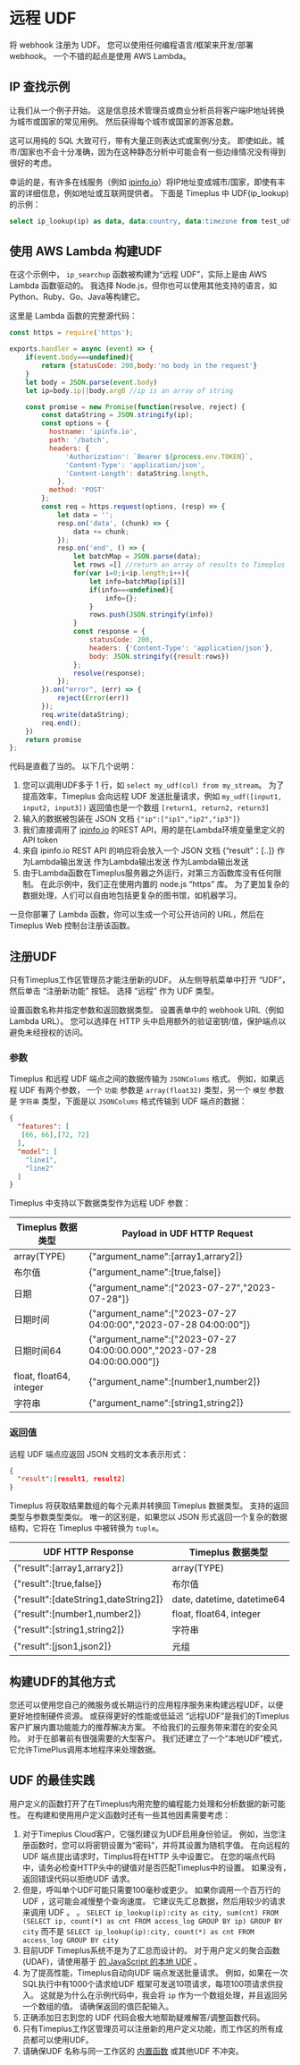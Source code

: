 # 远程 UDF

将 webhook 注册为 UDF。 您可以使用任何编程语言/框架来开发/部署 webhook。 一个不错的起点是使用 AWS Lambda。

## IP 查找示例

让我们从一个例子开始。 这是信息技术管理员或商业分析员将客户端IP地址转换为城市或国家的常见用例。 然后获得每个城市或国家的游客总数。

这可以用纯的 SQL 大致可行，带有大量正则表达式或案例/分支。 即使如此，城市/国家也不会十分准确，因为在这种静态分析中可能会有一些边缘情况没有得到很好的考虑。

幸运的是，有许多在线服务（例如 [ipinfo.io](https://ipinfo.io)）将IP地址变成城市/国家，即使有丰富的详细信息，例如地址或互联网提供者。 下面是 Timeplus 中 UDF(ip_lookup) 的示例：

```sql
select ip_lookup(ip) as data, data:country, data:timezone from test_udf
```

## 使用 AWS Lambda 构建UDF

在这个示例中， `ip_searchup` 函数被构建为“远程 UDF”，实际上是由 AWS Lambda 函数驱动的。 我选择 Node.js，但你也可以使用其他支持的语言，如Python、Ruby、Go、Java等构建它。

这里是 Lambda 函数的完整源代码：

```javascript
const https = require('https');

exports.handler = async (event) => {
    if(event.body===undefined){
        return {statusCode: 200,body:'no body in the request'}
    }
    let body = JSON.parse(event.body)
    let ip=body.ip||body.arg0 //ip is an array of string

    const promise = new Promise(function(resolve, reject) {
        const dataString = JSON.stringify(ip);
        const options = {
          hostname: 'ipinfo.io',
          path: '/batch',
          headers: {
              'Authorization': `Bearer ${process.env.TOKEN}`,
              'Content-Type': 'application/json',
              'Content-Length': dataString.length,
            },
          method: 'POST'
        };
        const req = https.request(options, (resp) => {
            let data = '';
            resp.on('data', (chunk) => {
                data += chunk;
            });
            resp.on('end', () => {
                let batchMap = JSON.parse(data);
                let rows =[] //return an array of results to Timeplus
                for(var i=0;i<ip.length;i++){
                    let info=batchMap[ip[i]]
                    if(info===undefined){
                        info={};
                    }
                    rows.push(JSON.stringify(info))
                }
                const response = {
                    statusCode: 200,
                    headers: {'Content-Type': 'application/json'},
                    body: JSON.stringify({result:rows})
                };
                resolve(response);
            });
        }).on("error", (err) => {
            reject(Error(err))
        });
        req.write(dataString);
        req.end();
    })
    return promise
};
```

代码是直截了当的。 以下几个说明：

1. 您可以调用UDF多于 1 行，如 `select my_udf(col) from my_stream`。 为了提高效率，Timeplus 会向远程 UDF 发送批量请求，例如 `my_udf([input1, input2, input3])` 返回值也是一个数组 `[return1, return2, return3]`
2. 输入的数据被包装在 JSON 文档 `{"ip":["ip1","ip2","ip3"]}`
3. 我们直接调用了 [ipinfo.io](https://ipinfo.io) 的REST API，用的是在Lambda环境变量里定义的API token
4. 来自 ipinfo.io REST API 的响应将会放入一个 JSON 文档 {“result”：[..]} 作为Lambda输出发送 作为Lambda输出发送 作为Lambda输出发送
5. 由于Lambda函数在Timeplus服务器之外运行，对第三方函数库没有任何限制。 在此示例中，我们正在使用内置的 node.js “https” 库。 为了更加复杂的数据处理，人们可以自由地包括更复杂的图书馆，如机器学习。

一旦你部署了 Lambda 函数，你可以生成一个可公开访问的 URL，然后在 Timeplus Web 控制台注册该函数。

## 注册UDF

只有Timeplus工作区管理员才能注册新的UDF。 从左侧导航菜单中打开 “UDF”，然后单击 “注册新功能” 按钮。 选择 “远程” 作为 UDF 类型。

设置函数名称并指定参数和返回数据类型。 设置表单中的 webhook URL（例如 Lambda URL）。 您可以选择在 HTTP 头中启用额外的验证密钥/值，保护端点以避免未经授权的访问。

### 参数

Timeplus 和远程 UDF 端点之间的数据传输为 `JSONColums` 格式。 例如，如果远程 UDF 有两个参数， 一个 `功能` 参数是 `array(float32)` 类型，另一个 `模型` 参数是 `字符串` 类型，下面是以 `JSONColums` 格式传输到 UDF 端点的数据：

```json
{
  "features": [
   [66, 66],[72, 72]
  ],
  "model": [
    "line1",
    "line2"
  ]
}
```

Timeplus 中支持以下数据类型作为远程 UDF 参数：

| Timeplus 数据类型           | Payload in UDF HTTP Request                                              |
| ----------------------- | ------------------------------------------------------------------------ |
| array(TYPE)             | {"argument_name":[array1,arrary2]}                                       |
| 布尔值                     | {"argument_name":[true,false]}                                           |
| 日期                      | {"argument_name":["2023-07-27","2023-07-28"]}                            |
| 日期时间                    | {"argument_name":["2023-07-27 04:00:00","2023-07-28  04:00:00"]}         |
| 日期时间64                  | {"argument_name":["2023-07-27 04:00:00.000","2023-07-28  04:00:00.000"]} |
| float, float64, integer | {"argument_name":[number1,number2]}                                      |
| 字符串                     | {"argument_name":[string1,string2]}                                      |



### 返回值

远程 UDF 端点应返回 JSON 文档的文本表示形式：

```json
{
  "result":[result1, result2]
}
```

Timeplus 将获取结果数组的每个元素并转换回 Timeplus 数据类型。 支持的返回类型与参数类型类似。 唯一的区别是，如果您以 JSON 形式返回一个复杂的数据结构，它将在 Timeplus 中被转换为 `tuple`。

| UDF HTTP Response                    | Timeplus 数据类型              |
| ------------------------------------ | -------------------------- |
| {"result":[array1,arrary2]}          | array(TYPE)                |
| {"result":[true,false]}              | 布尔值                        |
| {"result":[dateString1,dateString2]} | date, datetime, datetime64 |
| {"result":[number1,number2]}         | float, float64, integer    |
| {"result":[string1,string2]}         | 字符串                        |
| {"result":[json1,json2]}             | 元组                         |



## 构建UDF的其他方式

您还可以使用您自己的微服务或长期运行的应用程序服务来构建远程UDF，以便更好地控制硬件资源。 或获得更好的性能或低延迟 “远程UDF”是我们的Timeplus客户扩展内置功能能力的推荐解决方案。 不给我们的云服务带来潜在的安全风险。 对于在部署前有很强需要的大型客户。 我们还建立了一个“本地UDF”模式，它允许TimePlus调用本地程序来处理数据。



## UDF 的最佳实践

用户定义的函数打开了在Timeplus内用完整的编程能力处理和分析数据的新可能性。 在构建和使用用户定义函数时还有一些其他因素需要考虑：

1. 对于Timeplus Cloud客户，它强烈建议为UDF启用身份验证。 例如，当您注册函数时，您可以将密钥设置为“密码”，并将其设置为随机字值。 在向远程的 UDF 端点提出请求时，Timplus将在HTTP 头中设置它。 在您的端点代码中，请务必检查HTTP头中的键值对是否匹配Timeplus中的设置。 如果没有，返回错误代码以拒绝UDF 请求。
2. 但是，呼叫单个UDF可能只需要100毫秒或更少。 如果你调用一个百万行的 UDF ，这可能会减慢整个查询速度。 它建议先汇总数据，然后用较少的请求来调用 UDF 。 。 `SELECT ip_lookup(ip):city as city, sum(cnt) FROM (SELECT ip, count(*) as cnt FROM access_log GROUP BY ip) GROUP BY city` 而不是 `SELECT ip_lookup(ip):city, count(*) as cnt FROM access_log GROUP BY city`
3. 目前UDF Timeplus系统不是为了汇总而设计的。 对于用户定义的聚合函数 (UDAF)，请使用基于 [的 JavaScript 的本地 UDF](js-udf) 。
4. 为了提高性能，Timeplus自动向UDF 端点发送批量请求。 例如，如果在一次SQL执行中有1000个请求给UDF 框架可发送10项请求，每项100项请求供投入。 这就是为什么在示例代码中，我会将 `ip` 作为一个数组处理，并且返回另一个数组的值。 请确保返回的值匹配输入。
5. 正确添加日志到您的 UDF 代码会极大地帮助疑难解答/调整函数代码。
6. 只有Timeplus工作区管理员可以注册新的用户定义功能，而工作区的所有成员都可以使用UDF。
7. 请确保UDF 名称与同一工作区的 [内置函数](functions) 或其他UDF 不冲突。


